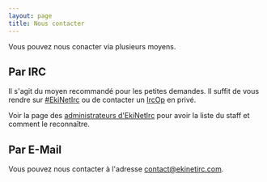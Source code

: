 ```yaml
---
layout: page
title: Nous contacter
---
```


Vous pouvez nous conacter via plusieurs moyens.


## Par IRC
Il s'agit du moyen recommandé pour les petites demandes.
Il suffit de vous rendre sur [#EkiNetIrc](irc://irc.ekinetirc.com/#EkiNetIrc) ou de contacter un [IrcOp](/equipe.html) en privé.

Voir la page des [administrateurs d'EkiNetIrc](/equipe.html) pour avoir la liste du staff et comment le reconnaître.


## Par E-Mail
Vous pouvez nous contacter à l'adresse <contact@ekinetirc.com>.
